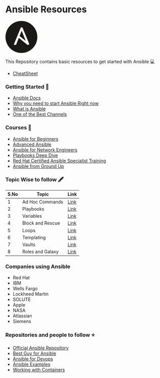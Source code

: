 # Ansible Resources

<img  width="100" height="100" src="images/ansi.png">

This Repository contains basic resources to get started with Ansible  :computer:

-  [CheatSheet](https://www.edureka.co/blog/wp-content/uploads/2018/11/Ansible-Cheat_Sheet_Edureka.pdf)


### Getting Started  :pushpin:
- [Ansible Docs](https://docs.ansible.com/)
- [Why you need to start Ansible Right now](https://www.youtube.com/watch?v=5hycyr-8EKs)
- [What is Ansible](https://www.youtube.com/watch?v=4nKW2eF-nIw)
- [One of the Best Channels](https://www.youtube.com/channel/UCR-DXc1voovS8nhAvccRZhg)


### Courses :blue_book:

- [Ansible for Beginners](https://www.udemy.com/course/learn-ansible/)
- [Advanced Ansible](https://www.udemy.com/course/learn-ansible-advanced/)
- [Ansible for Network Engineers](https://www.udemy.com/course/ansible-for-network-engineers-cisco-quick-start-gns3-ansible/)
- [Playbooks Deep Dive](https://linuxacademy.com/redirect/LA_COURSE_318)
- [Red Hat Certified Ansible Specialist Training](https://linuxacademy.com/redirect/LA_COURSE_198)
- [Ansible from Ground Up](https://www.eduonix.com/learn-ansible-from-ground-up-the-devops-guide)


### Topic Wise to follow :fountain_pen:

  | S.No | Topic | Link |   
  |----|-----|----|
  | 1 | Ad Hoc Commands | [Link](https://www.howtoforge.com/ansible-guide-ad-hoc-command/) |
  | 2 | Playbooks | [Link](https://www.tothenew.com/blog/understanding-playbooks-in-ansible/) |
  | 3 | Variables | [Link](https://www.tecmint.com/ansible-variables-and-facts/) |  
  | 4 | Block and Rescue | [Link](https://docs.ansible.com/ansible/2.4/playbooks_blocks.html) |
  | 5 | Loops | [Link](https://www.linuxtechi.com/how-to-use-loops-in-ansible-playbook/) |
  | 6 | Templating | [Link](https://www.toptechskills.com/ansible-tutorials-courses/ansible-template-module-tutorial-examples/) |
  | 7 | Vaults | [Link](https://www.digitalocean.com/community/tutorials/how-to-use-vault-to-protect-sensitive-ansible-data-on-ubuntu-16-04) |
  | 8 | Roles and Galaxy | [Link](https://www.tutorialspoint.com/ansible/ansible_roles.htm#:~:text=Roles%20provide%20a%20framework%20for,makes%20them%20easier%20to%20reuse.) |

### Companies using Ansible

- Red Hat
- IBM 
- Wells Fargo
- Lockheed Martin
- SOLUTE
- Apple
- NASA
- Atlassian
- Siemens

### Repositories and people to follow :star:

- [Official Ansible Repository](https://github.com/ansible/ansible)
- [Best Guy for Ansible](https://github.com/geerlingguy)
- [Ansible for Devops](https://github.com/geerlingguy/ansible-for-devops)
- [Ansible Examples](https://github.com/ansible/ansible-examples)
- [Working with Containers](https://github.com/ansible/ansible-container)

